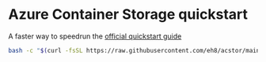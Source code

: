 # Azure Container Storage quickstart

A faster way to speedrun the [official quickstart guide](https://learn.microsoft.com/en-us/azure/storage/container-storage/container-storage-aks-quickstart)

```bash
bash -c "$(curl -fsSL https://raw.githubusercontent.com/eh8/acstor/main/quickstart.sh)"
```
